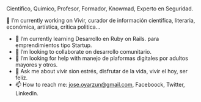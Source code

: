 ### 
Científico, Químico, Profesor, Formador, Knowmad, Experto en Seguridad.

🔭 I’m currently working on Vivir, curador de información científica, literaria, económica, artística, crítica politica...
- 🌱 I’m currently learning Desarrollo en Ruby on Rails. para emprendimientos tipo Startup.
- 👯 I’m looking to collaborate on desarrollo comunitario.
- 🤔 I’m looking for help with manejo de plaformas digitales por adultos mayores y otros.
- 💬 Ask me about vivir sion estrés, disfrutar de la vida, vivir el hoy, ser feliz.
- 📫 How to reach me: jose.oyarzun@gmail.com,  Faceboock, Twitter, LinkedIn.



<!--
**jios1/jios1** is a ✨ _special_ ✨ repository because its `README.md` (this file) appears on your GitHub profile.

Here are some ideas to get you started:

- 🔭 I’m currently working on ...
- 🌱 I’m currently learning ...
- 👯 I’m looking to collaborate on ...
- 🤔 I’m looking for help with ...
- 💬 Ask me about ...
- 📫 How to reach me: ...
- 😄 Pronouns: ...
- ⚡ Fun fact: ...
-->
